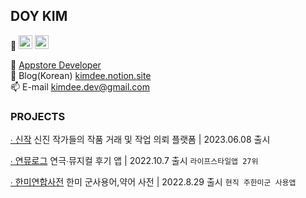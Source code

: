 ## DOY KIM 
🌷 <img src="https://img.shields.io/badge/Swift-F05138?style=for-the-badge&logo=Swift&logoColor=white" height="22"> <img src="https://img.shields.io/badge/%F0%9F%92%BB-Computer%20Science-Blue" height="22"> 

🍎 [ Appstore Developer](https://apps.apple.com/kr/developer/doy-kim/id1640992617)<br>
📝 Blog(Korean) [kimdee.notion.site](https://kimdee.notion.site)<br>
📫 E-mail [kimdee.dev@gmail.com](mailto:kimdee.dev@gmail.com) <br>

### PROJECTS

[∙ 신작](https://apps.apple.com/kr/app/%EC%8B%A0%EC%9E%91/id6449455462) 신진 작가들의 작품 거래 및 작업 의뢰 플랫폼 | 2023.06.08 출시

[∙ 연뮤로그](https://apps.apple.com/us/app/%EC%97%B0%EB%AE%A4%EB%A1%9C%EA%B7%B8/id6443663023) 연극∙뮤지컬 후기 앱 | 2022.10.7 출시 `라이프스타일앱 27위`

[∙ 한미연합사전](https://apps.apple.com/kr/app/%ED%95%9C%EB%AF%B8%EC%97%B0%ED%95%A9%EC%82%AC%EC%A0%84/id1640992615) 한미 군사용어,약어 사전 | 2022.8.29 출시 `현직 주한미군 사용앱`
<br>
<!--
![표지](https://user-images.githubusercontent.com/51395335/196216841-b89e4883-09ab-4df0-aa5b-dd88f4f6a4c3.png)
-->
<!--
**heydoy/heydoy** is a ✨ _special_ ✨ repository because its `README.md` (this file) appears on your GitHub profile.

Here are some ideas to get you started:

- 🔭 I’m currently working on ...
- 🌱 I’m currently learning ...
- 👯 I’m looking to collaborate on ...
- 🤔 I’m looking for help with ...
- 💬 Ask me about ...
- 📫 How to reach me: ...
- 😄 Pronouns: ...
- ⚡ Fun fact: ...
-->
